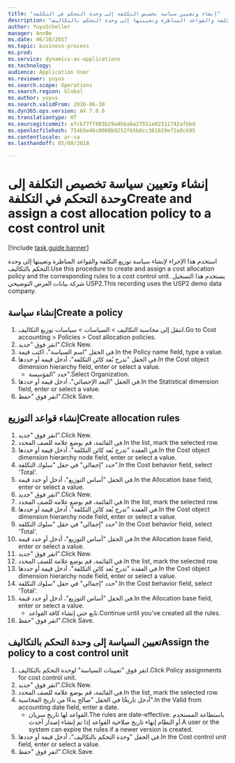 ```yaml
--- 
title: "إنشاء وتعيين سياسة تخصيص التكلفة إلى وحدة التحكم في التكلفة"
description: "استخدم هذا الإجراء لإنشاء سياسة توزيع التكلفة‬ والقواعد المناظرة وتعيينها إلى وحدة التحكم بالتكاليف."
author: YuyuScheller
manager: AnnBe
ms.date: 06/28/2017
ms.topic: business-process
ms.prod: 
ms.service: dynamics-ax-applications
ms.technology: 
audience: Application User
ms.reviewer: yuyus
ms.search.scope: Operations
ms.search.region: Global
ms.author: yuyus
ms.search.validFrom: 2016-06-30
ms.dyn365.ops.version: AX 7.0.0
ms.translationtype: HT
ms.sourcegitcommit: efcb77ff883b29a4bbaba27551e02311742afbbd
ms.openlocfilehash: 754b5e46c0060b9252fb5b0cc361619ef2a9c695
ms.contentlocale: ar-sa
ms.lasthandoff: 05/08/2018

---
```

# <a name="create-and-assign-a-cost-allocation-policy-to-a-cost-control-unit"></a><span data-ttu-id="15c84-103">إنشاء وتعيين سياسة تخصيص التكلفة إلى وحدة التحكم في التكلفة</span><span class="sxs-lookup"><span data-stu-id="15c84-103">Create and assign a cost allocation policy to a cost control unit</span></span>

[!include [task guide banner](../../includes/task-guide-banner.md)]

<span data-ttu-id="15c84-104">استخدم هذا الإجراء لإنشاء سياسة توزيع التكلفة‬ والقواعد المناظرة وتعيينها إلى وحدة التحكم بالتكاليف.</span><span class="sxs-lookup"><span data-stu-id="15c84-104">Use this procedure to create and assign a cost allocation policy and the corresponding rules to a cost control unit.</span></span> <span data-ttu-id="15c84-105">يستخدم هذا التسجيل شركة بيانات العرض التوضيحي USP2.</span><span class="sxs-lookup"><span data-stu-id="15c84-105">This recording uses the USP2 demo data company.</span></span>


## <a name="create-a-policy"></a><span data-ttu-id="15c84-106">إنشاء سياسة</span><span class="sxs-lookup"><span data-stu-id="15c84-106">Create a policy</span></span>
1. <span data-ttu-id="15c84-107">انتقل إلى محاسبة التكاليف > السياسات > سياسات توزيع التكاليف.</span><span class="sxs-lookup"><span data-stu-id="15c84-107">Go to Cost accounting > Policies > Cost allocation policies.</span></span>
2. <span data-ttu-id="15c84-108">انقر فوق "جديد".</span><span class="sxs-lookup"><span data-stu-id="15c84-108">Click New.</span></span>
3. <span data-ttu-id="15c84-109">في الحقل "اسم السياسة"، اكتب قيمة.</span><span class="sxs-lookup"><span data-stu-id="15c84-109">In the Policy name field, type a value.</span></span>
4. <span data-ttu-id="15c84-110">في الحقل "تدرج بُعد كائن التكلفة‬‬"، أدخل قيمة أو حددها.</span><span class="sxs-lookup"><span data-stu-id="15c84-110">In the Cost object dimension hierarchy field, enter or select a value.</span></span>
    * <span data-ttu-id="15c84-111">حدد "المؤسسة".</span><span class="sxs-lookup"><span data-stu-id="15c84-111">Select Organization.</span></span>  
5. <span data-ttu-id="15c84-112">في الحقل "البعد الإحصائي"، أدخل قيمة أو حددها.</span><span class="sxs-lookup"><span data-stu-id="15c84-112">In the Statistical dimension field, enter or select a value.</span></span>
6. <span data-ttu-id="15c84-113">انقر فوق "حفظ".</span><span class="sxs-lookup"><span data-stu-id="15c84-113">Click Save.</span></span>

## <a name="create-allocation-rules"></a><span data-ttu-id="15c84-114">إنشاء قواعد التوزيع</span><span class="sxs-lookup"><span data-stu-id="15c84-114">Create allocation rules</span></span>
1. <span data-ttu-id="15c84-115">انقر فوق "جديد".</span><span class="sxs-lookup"><span data-stu-id="15c84-115">Click New.</span></span>
2. <span data-ttu-id="15c84-116">في القائمة، قم بوضع علامة للصف المحدد.</span><span class="sxs-lookup"><span data-stu-id="15c84-116">In the list, mark the selected row.</span></span>
3. <span data-ttu-id="15c84-117">في العقدة "تدرج بُعد كائن التكلفة‬‬"، أدخل قيمة أو حددها.</span><span class="sxs-lookup"><span data-stu-id="15c84-117">In the Cost object dimension hierarchy node field, enter or select a value.</span></span>
4. <span data-ttu-id="15c84-118">حدد "إجمالي" في حقل "سلوك التكلفة".</span><span class="sxs-lookup"><span data-stu-id="15c84-118">In the Cost behavior field, select 'Total'.</span></span>
5. <span data-ttu-id="15c84-119">في الحقل "أساس التوزيع"، أدخل أو حدد قيمة.</span><span class="sxs-lookup"><span data-stu-id="15c84-119">In the Allocation base field, enter or select a value.</span></span>
6. <span data-ttu-id="15c84-120">انقر فوق "جديد".</span><span class="sxs-lookup"><span data-stu-id="15c84-120">Click New.</span></span>
7. <span data-ttu-id="15c84-121">في القائمة، قم بوضع علامة للصف المحدد.</span><span class="sxs-lookup"><span data-stu-id="15c84-121">In the list, mark the selected row.</span></span>
8. <span data-ttu-id="15c84-122">في العقدة "تدرج بُعد كائن التكلفة‬‬"، أدخل قيمة أو حددها.</span><span class="sxs-lookup"><span data-stu-id="15c84-122">In the Cost object dimension hierarchy node field, enter or select a value.</span></span>
9. <span data-ttu-id="15c84-123">حدد "إجمالي" في حقل "سلوك التكلفة".</span><span class="sxs-lookup"><span data-stu-id="15c84-123">In the Cost behavior field, select 'Total'.</span></span>
10. <span data-ttu-id="15c84-124">في الحقل "أساس التوزيع"، أدخل أو حدد قيمة.</span><span class="sxs-lookup"><span data-stu-id="15c84-124">In the Allocation base field, enter or select a value.</span></span>
11. <span data-ttu-id="15c84-125">انقر فوق "جديد".</span><span class="sxs-lookup"><span data-stu-id="15c84-125">Click New.</span></span>
12. <span data-ttu-id="15c84-126">في القائمة، قم بوضع علامة للصف المحدد.</span><span class="sxs-lookup"><span data-stu-id="15c84-126">In the list, mark the selected row.</span></span>
13. <span data-ttu-id="15c84-127">في العقدة "تدرج بُعد كائن التكلفة‬‬"، أدخل قيمة أو حددها.</span><span class="sxs-lookup"><span data-stu-id="15c84-127">In the Cost object dimension hierarchy node field, enter or select a value.</span></span>
14. <span data-ttu-id="15c84-128">حدد "إجمالي" في حقل "سلوك التكلفة".</span><span class="sxs-lookup"><span data-stu-id="15c84-128">In the Cost behavior field, select 'Total'.</span></span>
15. <span data-ttu-id="15c84-129">في الحقل "أساس التوزيع"، أدخل أو حدد قيمة.</span><span class="sxs-lookup"><span data-stu-id="15c84-129">In the Allocation base field, enter or select a value.</span></span>
    * <span data-ttu-id="15c84-130">تابع حتى إنشاء كافة القواعد.</span><span class="sxs-lookup"><span data-stu-id="15c84-130">Continue until you've created all the rules.</span></span>  
16. <span data-ttu-id="15c84-131">انقر فوق "حفظ".</span><span class="sxs-lookup"><span data-stu-id="15c84-131">Click Save.</span></span>

## <a name="assign-the-policy-to-a-cost-control-unit"></a><span data-ttu-id="15c84-132">تعيين السياسة إلى وحدة التحكم بالتكاليف</span><span class="sxs-lookup"><span data-stu-id="15c84-132">Assign the policy to a cost control unit</span></span>
1. <span data-ttu-id="15c84-133">انقر فوق "تعيينات السياسة" لوحدة التحكم بالتكاليف.</span><span class="sxs-lookup"><span data-stu-id="15c84-133">Click Policy assignments for cost control unit.</span></span>
2. <span data-ttu-id="15c84-134">انقر فوق "جديد".</span><span class="sxs-lookup"><span data-stu-id="15c84-134">Click New.</span></span>
3. <span data-ttu-id="15c84-135">في القائمة، قم بوضع علامة للصف المحدد.</span><span class="sxs-lookup"><span data-stu-id="15c84-135">In the list, mark the selected row.</span></span>
4. <span data-ttu-id="15c84-136">أدخل تاريخًا في الحقل "صالح بدءًا من تاريخ المحاسبة‬‬".</span><span class="sxs-lookup"><span data-stu-id="15c84-136">In the Valid from accounting date field, enter a date.</span></span>
    * <span data-ttu-id="15c84-137">القواعد لها تاريخ سريان.</span><span class="sxs-lookup"><span data-stu-id="15c84-137">The rules are date-effective.</span></span> <span data-ttu-id="15c84-138">باستطاعة المستخدم أو النظام إنهاء تاريخ صلاحية القواعد إذا تم إنشاء إصدار أحدث.</span><span class="sxs-lookup"><span data-stu-id="15c84-138">A user or the system can expire the rules if a newer version is created.</span></span>  
5. <span data-ttu-id="15c84-139">في الحقل "وحدة التحكم بالتكاليف‬"، أدخل قيمة أو حددها.</span><span class="sxs-lookup"><span data-stu-id="15c84-139">In the Cost control unit field, enter or select a value.</span></span>
6. <span data-ttu-id="15c84-140">انقر فوق "حفظ".</span><span class="sxs-lookup"><span data-stu-id="15c84-140">Click Save.</span></span>


